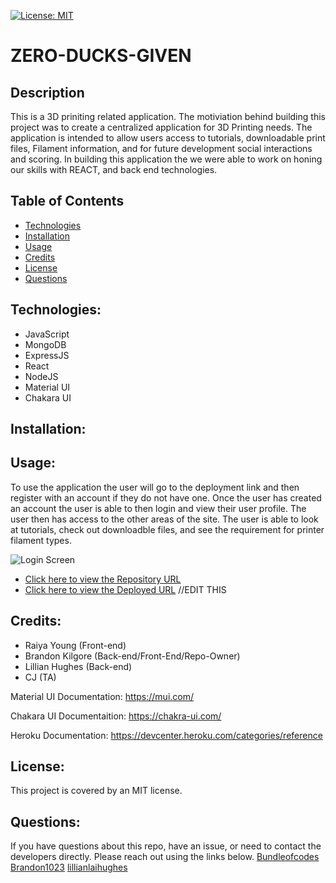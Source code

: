 [![License: MIT](https://img.shields.io/badge/License-MIT-yellow.svg)](https://opensource.org/licenses/MIT)

# ZERO-DUCKS-GIVEN

## Description

This is a 3D priniting related application.  The motiviation behind building this project was to create a centralized application for 3D Printing needs.  The application is intended to allow users access to tutorials, downloadable print files, Filament information, and for future development social interactions and scoring.  In building this application the we were able to work on honing our skills with REACT, and back end technologies.



## Table of Contents

- [Technologies](#technologies)
- [Installation](#installation)
- [Usage](#usage)
- [Credits](credits)
- [License](#license)
- [Questions](#questions)

## Technologies:
- JavaScript
- MongoDB
- ExpressJS
- React
- NodeJS
- Material UI
- Chakara UI

## Installation:


## Usage:
To use the application the user will go to the deployment link and then register with an account if they do not have one.  Once the user has created an account the user is able to then login and view their user profile.  The user then has access to the other areas of the site.  The user is able to look at tutorials, check out downloadble files, and see the requirement for printer filament types.


![Login Screen](assets/LoginScreen.jpgLoginScreen.jpg)


- [Click here to view the Repository URL](https://github.com/Brandonk1023/ZERO-DUCKS-GIVEN)
- [Click here to view the Deployed URL]() //EDIT THIS

## Credits:
- Raiya Young (Front-end)
- Brandon Kilgore (Back-end/Front-End/Repo-Owner)
- Lillian Hughes (Back-end)
- CJ (TA)

Material UI Documentation:
https://mui.com/

Chakara UI Documentaition:
https://chakra-ui.com/

Heroku Documentation:
https://devcenter.heroku.com/categories/reference



## License:
This project is covered by an MIT license.

## Questions:

If you have questions about this repo, have an issue, or  need to contact the developers directly. Please reach out using the links below. [Bundleofcodes](https://github.com/bundleofcodes)
[Brandon1023](https://github.com/brandon1023)
[lillianlaihughes](https://github.com/lillianlaihughes)



